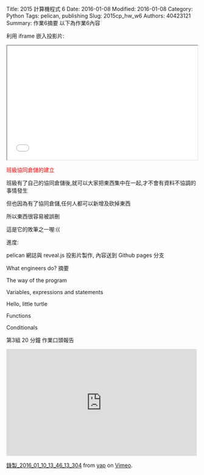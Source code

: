 Title: 2015 計算機程式 6
Date: 2016-01-08
Modified: 2016-01-08
Category: Python
Tags: pelican, publishing
Slug: 2015cp_hw_w6
Authors: 40423121
Summary: 作業6摘要
以下為作業6內容

利用 iframe 嵌入投影片:

<iframe src="w6.html" width="500" height="300"></iframe>

<font color=red>班級協同倉儲的建立</font>

班級有了自己的協同倉儲後,就可以大家把東西集中在一起,才不會有資料不協調的事情發生

但也因為有了協同倉儲,任何人都可以新增及砍掉東西

所以東西很容易被誤刪

這是它的敗筆之一喔:((

進度:

pelican 網誌與 reveal.js 投影片製作, 內容送到 Github pages 分支

What engineers do? 摘要

The way of the program

Variables, expressions and statements

Hello, little turtle

Functions

Conditionals

第3組 20 分鐘 作業口頭報告


<iframe src="https://player.vimeo.com/video/151276493" width="500" height="281" frameborder="0" webkitallowfullscreen mozallowfullscreen allowfullscreen></iframe> <p><a href="https://vimeo.com/151276493">錄製_2016_01_10_13_46_13_304</a> from <a href="https://vimeo.com/user45104858">yap</a> on <a href="https://vimeo.com">Vimeo</a>.</p>
